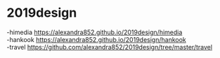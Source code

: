 # 2019design
-himedia https://alexandra852.github.io/2019design/himedia <br>
-hankook https://alexandra852.github.io/2019design/hankook <br>
-travel https://github.com/alexandra852/2019design/tree/master/travel
